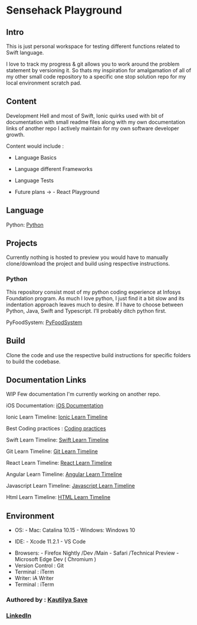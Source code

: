 # Sensehack Playground

## Intro

This is just personal workspace for testing different functions related to Swift language.

I love to track my progress & git allows you to work around the problem statement by versioning it. So thats my inspiration for amalgamation of all of my other small code repository to a specific one stop solution repo for my local environment scratch pad.

## Content

Development Hell and most of Swift, Ionic quirks used with bit of documentation with small readme files along with my own documentation links of another repo I actively maintain for my own software developer growth.

Content would include :

- Language Basics
- Language different Frameworks
- Language Tests

- Future plans -> - React Playground

## Language

Python: [Python](https://github.com/SensehacK/playgrounds/tree/master/python/)

## Projects

Currently nothing is hosted to preview you would have to manually clone/download the project and build using respective instructions.

### Python

This repository consist most of my python coding experience at Infosys Foundation program. As much I love python, I just find it a bit slow and its indentation approach leaves much to desire. If I have to choose between Python, Java, Swift and Typescript. I’ll probably ditch python first.

PyFoodSystem: [PyFoodSystem](https://github.com/SensehacK/playgrounds/tree/master/python/py-food-system)

## Build

Clone the code and use the respective build instructions for specific folders to build the codebase.

## Documentation Links

WIP
Few documentation I'm currently working on another repo.

iOS Documentation: [iOS Documentation](https://github.com/SensehacK/dev-cheatsheet/blob/master/iOS_documentation/README.md)

Ionic Learn Timeline: [Ionic Learn Timeline](https://github.com/SensehacK/dev-cheatsheet/blob/master/ionic_cheatsheet/README.md)

Best Coding practices : [Coding practices](https://github.com/SensehacK/dev-cheatsheet/blob/master/README.md)

Swift Learn Timeline: [Swift Learn Timeline](https://github.com/SensehacK/dev-cheatsheet/blob/master/README.md)

Git Learn Timeline: [Git Learn Timeline](https://github.com/SensehacK/dev-cheatsheet/blob/master/git_cheatsheet/git.md)

React Learn Timeline: [React Learn Timeline](https://github.com/SensehacK/dev-cheatsheet/blob/master/README.md)

Angular Learn Timeline: [Angular Learn Timeline](https://github.com/SensehacK/dev-cheatsheet/blob/master/README.md)

Javascript Learn Timeline: [Javascript Learn Timeline](https://github.com/SensehacK/dev-cheatsheet/blob/master/README.md)

Html Learn Timeline: [HTML Learn Timeline](https://github.com/SensehacK/dev-cheatsheet/blob/master/html_cheatsheet/README.md)

## Environment

- OS: - Mac: Catalina 10.15 - Windows: Windows 10

- IDE: - Xcode 11.2.1 - VS Code

* Browsers: - Firefox Nightly /Dev /Main - Safari /Technical Preview - Microsoft Edge Dev ( Chromium )
* Version Control : Git
* Terminal : iTerm
* Writer: iA Writer
* Terminal : iTerm

### Authored by : [Kautilya Save](https://sensehack.github.io/)

### [LinkedIn](https://www.linkedin.com/in/kautilyasave/)
